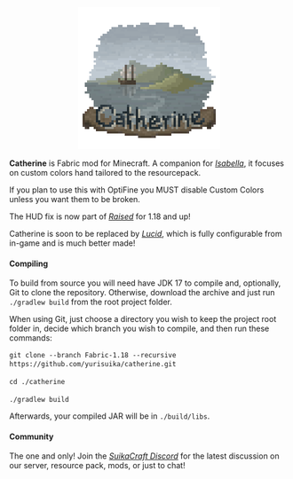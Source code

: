 <p align="center"><img src="https://github.com/yurisuika/Catherine/blob/Fabric-1.18/src/main/resources/assets/catherine/icon.png?raw=true" width="256" height="256"></p>

**Catherine** is Fabric mod for Minecraft. A companion for *[Isabella](https://github.com/yurisuika/Isabella)*, it focuses on custom colors hand tailored to the resourcepack.

If you plan to use this with OptiFine you MUST disable Custom Colors unless you want them to be broken.

The HUD fix is now part of *[Raised](https://github.com/yurisuika/Raised)* for 1.18 and up!

Catherine is soon to be replaced by *[Lucid](https://github.com/yurisuika/Lucid)*, which is fully configurable from in-game and is much better made!

#### Compiling

To build from source you will need have JDK 17 to compile and, optionally, Git to clone the repository. Otherwise, download the archive and just run `./gradlew build` from the root project folder.

When using Git, just choose a directory you wish to keep the project root folder in, decide which branch you wish to compile, and then run these commands:

```shell script
git clone --branch Fabric-1.18 --recursive https://github.com/yurisuika/catherine.git

cd ./catherine

./gradlew build
```

Afterwards, your compiled JAR will be in `./build/libs`.

#### Community

The one and only! Join the *[SuikaCraft Discord](https://discord.gg/0zdNEkQle7Qg9C1H)* for the latest discussion on our server, resource pack, mods, or just to chat!
